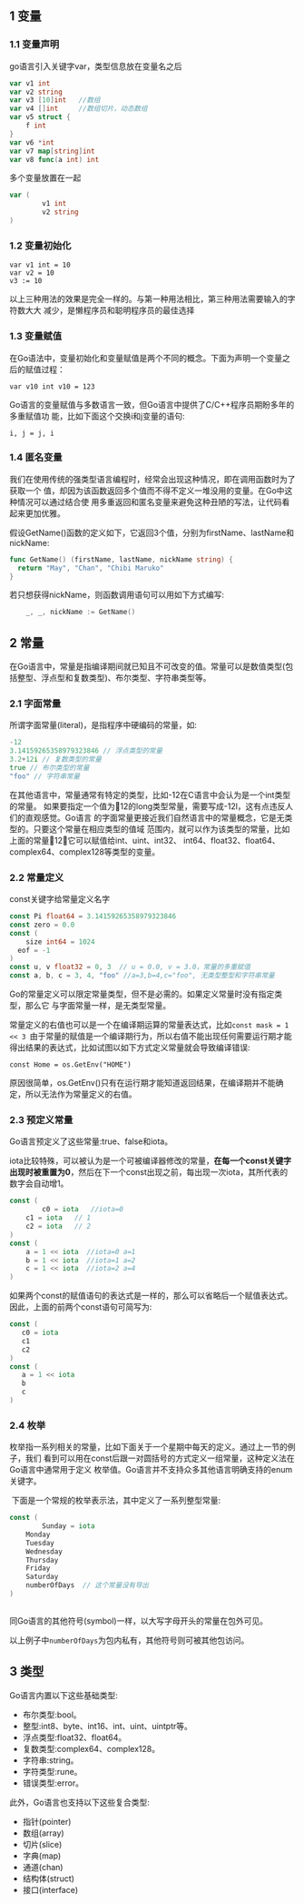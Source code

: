 ## 1 变量

### 1.1 变量声明

go语言引入关键字var，类型信息放在变量名之后

```go
var v1 int
var v2 string
var v3 [10]int   //数组
var v4 []int     //数组切片，动态数组
var v5 struct {
  	f int
}
var v6 *int
var v7 map[string]int
var v8 func(a int) int
```

多个变量放置在一起

```go
var (
		v1 int
		v2 string
)
```

### 1.2 变量初始化

```
var v1 int = 10
var v2 = 10
v3 := 10
```

以上三种用法的效果是完全一样的。与第一种用法相比，第三种用法需要输入的字符数大大 减少，是懒程序员和聪明程序员的最佳选择

### 1.3 变量赋值

在Go语法中，变量初始化和变量赋值是两个不同的概念。下面为声明一个变量之后的赋值过程：

`var v10 int v10 = 123`

Go语言的变量赋值与多数语言一致，但Go语言中提供了C/C++程序员期盼多年的多重赋值功 能，比如下面这个交换i和j变量的语句:

`i, j = j, i`

### 1.4 匿名变量

我们在使用传统的强类型语言编程时，经常会出现这种情况，即在调用函数时为了获取一个 值，却因为该函数返回多个值而不得不定义一堆没用的变量。在Go中这种情况可以通过结合使 用多重返回和匿名变量来避免这种丑陋的写法，让代码看起来更加优雅。

假设GetName()函数的定义如下，它返回3个值，分别为firstName、lastName和 nickName:

```go
func GetName() (firstName, lastName, nickName string) { 
  return "May", "Chan", "Chibi Maruko"
}
```

 若只想获得nickName，则函数调用语句可以用如下方式编写:

```go
    _, _, nickName := GetName()
```

## 2 常量

在Go语言中，常量是指编译期间就已知且不可改变的值。常量可以是数值类型(包括整型、浮点型和复数类型)、布尔类型、字符串类型等。

### 2.1 字面常量

所谓字面常量(literal)，是指程序中硬编码的常量，如:

```go
-12
3.14159265358979323846 // 浮点类型的常量 
3.2+12i // 复数类型的常量 
true // 布尔类型的常量 
"foo" // 字符串常量
```

在其他语言中，常量通常有特定的类型，比如-12在C语言中会认为是一个int类型的常量。 如果要指定一个值为12的long类型常量，需要写成-12l，这有点违反人们的直观感觉。Go语言 的字面常量更接近我们自然语言中的常量概念，它是无类型的。只要这个常量在相应类型的值域 范围内，就可以作为该类型的常量，比如上面的常量12，它可以赋值给int、uint、int32、 int64、float32、float64、complex64、complex128等类型的变量。

### 2.2 常量定义

const关键字给常量定义名字

```go
const Pi float64 = 3.14159265358979323846
const zero = 0.0 
const (
	size int64 = 1024 
  eof = -1
)
const u, v float32 = 0, 3  // u = 0.0, v = 3.0，常量的多重赋值
const a, b, c = 3, 4, "foo" //a=3,b=4,c="foo", 无类型整型和字符串常量

```

Go的常量定义可以限定常量类型，但不是必需的。如果定义常量时没有指定类型，那么它 与字面常量一样，是无类型常量。

常量定义的右值也可以是一个在编译期运算的常量表达式，比如`const mask = 1 << 3 `由于常量的赋值是一个编译期行为，所以右值不能出现任何需要运行期才能得出结果的表达式，比如试图以如下方式定义常量就会导致编译错误:

`const Home = os.GetEnv("HOME") `

原因很简单，os.GetEnv()只有在运行期才能知道返回结果，在编译期并不能确定，所以无法作为常量定义的右值。

### 2.3 预定义常量

Go语言预定义了这些常量:true、false和iota。

iota比较特殊，可以被认为是一个可被编译器修改的常量，**在每一个const关键字出现时被重置为0**，然后在下一个const出现之前，每出现一次iota，其所代表的数字会自动增1。

```go
const (
		c0 = iota   //iota=0
    c1 = iota   // 1
    c2 = iota   // 2
)
const (
    a = 1 << iota  //iota=0 a=1
    b = 1 << iota  //iota=1 a=2
    c = 1 << iota  //iota=2 a=4
)
```

如果两个const的赋值语句的表达式是一样的，那么可以省略后一个赋值表达式。因此，上面的前两个const语句可简写为:

```go
const (
   c0 = iota
   c1 
   c2
)
const (
   a = 1 << iota
   b
   c
)
```

### 2.4 枚举

​		枚举指一系列相关的常量，比如下面关于一个星期中每天的定义。通过上一节的例子，我们 看到可以用在const后跟一对圆括号的方式定义一组常量，这种定义法在Go语言中通常用于定义 枚举值。Go语言并不支持众多其他语言明确支持的enum关键字。

​		下面是一个常规的枚举表示法，其中定义了一系列整型常量:

```go
const (
		Sunday = iota
    Monday
    Tuesday
    Wednesday
    Thursday
    Friday
    Saturday
    numberOfDays  // 这个常量没有导出
)
 
```

同Go语言的其他符号(symbol)一样，以大写字母开头的常量在包外可见。

以上例子中`numberOfDays`为包内私有，其他符号则可被其他包访问。

## 3 类型

Go语言内置以下这些基础类型:

- 布尔类型:bool。
- 整型:int8、byte、int16、int、uint、uintptr等。 
- 浮点类型:float32、float64。
- 复数类型:complex64、complex128。
- 字符串:string。
- 字符类型:rune。
- 错误类型:error。

此外，Go语言也支持以下这些复合类型: 

- 指针(pointer)
- 数组(array)
- 切片(slice)
- 字典(map)
- 通道(chan)
- 结构体(struct)
- 接口(interface)